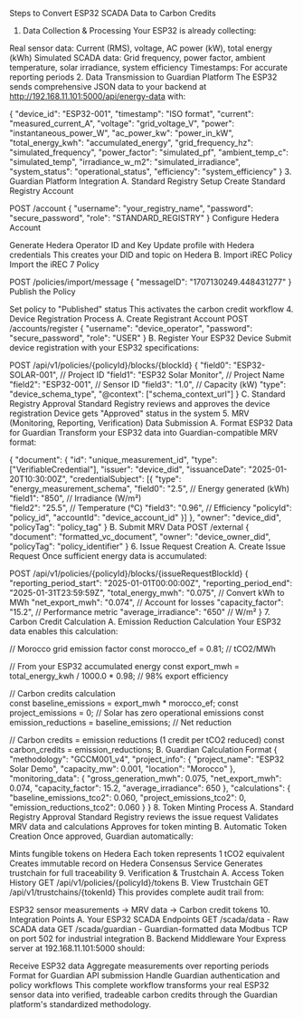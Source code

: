 Steps to Convert ESP32 SCADA Data to Carbon Credits
1. Data Collection & Processing
Your ESP32 is already collecting:

Real sensor data: Current (RMS), voltage, AC power (kW), total energy (kWh)
Simulated SCADA data: Grid frequency, power factor, ambient temperature, solar irradiance, system efficiency
Timestamps: For accurate reporting periods
2. Data Transmission to Guardian Platform
The ESP32 sends comprehensive JSON data to your backend at http://192.168.11.101:5000/api/energy-data with:

{
  "device_id": "ESP32-001",
  "timestamp": "ISO format",
  "current": "measured_current_A",
  "voltage": "grid_voltage_V", 
  "power": "instantaneous_power_W",
  "ac_power_kw": "power_in_kW",
  "total_energy_kwh": "accumulated_energy",
  "grid_frequency_hz": "simulated_frequency",
  "power_factor": "simulated_pf",
  "ambient_temp_c": "simulated_temp",
  "irradiance_w_m2": "simulated_irradiance",
  "system_status": "operational_status",
  "efficiency": "system_efficiency"
}
3. Guardian Platform Integration
A. Standard Registry Setup
Create Standard Registry Account

POST /account
{
  "username": "your_registry_name",
  "password": "secure_password", 
  "role": "STANDARD_REGISTRY"
}
Configure Hedera Account

Generate Hedera Operator ID and Key
Update profile with Hedera credentials
This creates your DID and topic on Hedera
B. Import iREC Policy
Import the iREC 7 Policy

POST /policies/import/message
{
  "messageID": "1707130249.448431277"
}
Publish the Policy

Set policy to "Published" status
This activates the carbon credit workflow
4. Device Registration Process
A. Create Registrant Account
POST /accounts/register
{
  "username": "device_operator",
  "password": "secure_password",
  "role": "USER"
}
B. Register Your ESP32 Device
Submit device registration with your ESP32 specifications:

POST /api/v1/policies/{policyId}/blocks/{blockId}
{
  "field0": "ESP32-SOLAR-001",        // Project ID
  "field1": "ESP32 Solar Monitor",    // Project Name  
  "field2": "ESP32-001",              // Sensor ID
  "field3": "1.0",                    // Capacity (kW)
  "type": "device_schema_type",
  "@context": ["schema_context_url"]
}
C. Standard Registry Approval
Standard Registry reviews and approves the device registration
Device gets "Approved" status in the system
5. MRV (Monitoring, Reporting, Verification) Data Submission
A. Format ESP32 Data for Guardian
Transform your ESP32 data into Guardian-compatible MRV format:

{
  "document": {
    "id": "unique_measurement_id",
    "type": ["VerifiableCredential"],
    "issuer": "device_did",
    "issuanceDate": "2025-01-20T10:30:00Z",
    "credentialSubject": [{
      "type": "energy_measurement_schema",
      "field0": "2.5",           // Energy generated (kWh)
      "field1": "850",           // Irradiance (W/m²)  
      "field2": "25.5",          // Temperature (°C)
      "field3": "0.96",          // Efficiency
      "policyId": "policy_id",
      "accountId": "device_account_id"
    }]
  },
  "owner": "device_did",
  "policyTag": "policy_tag"
}
B. Submit MRV Data
POST /external
{
  "document": "formatted_vc_document",
  "owner": "device_owner_did", 
  "policyTag": "policy_identifier"
}
6. Issue Request Creation
A. Create Issue Request
Once sufficient energy data is accumulated:

POST /api/v1/policies/{policyId}/blocks/{issueRequestBlockId}
{
  "reporting_period_start": "2025-01-01T00:00:00Z",
  "reporting_period_end": "2025-01-31T23:59:59Z", 
  "total_energy_mwh": "0.075",        // Convert kWh to MWh
  "net_export_mwh": "0.074",          // Account for losses
  "capacity_factor": "15.2",          // Performance metric
  "average_irradiance": "650"         // W/m²
}
7. Carbon Credit Calculation
A. Emission Reduction Calculation
Your ESP32 data enables this calculation:

// Morocco grid emission factor
const morocco_ef = 0.81; // tCO2/MWh

// From your ESP32 accumulated energy
const export_mwh = total_energy_kwh / 1000.0 * 0.98; // 98% export efficiency

// Carbon credits calculation  
const baseline_emissions = export_mwh * morocco_ef;
const project_emissions = 0; // Solar has zero operational emissions
const emission_reductions = baseline_emissions; // Net reduction

// Carbon credits = emission reductions (1 credit per tCO2 reduced)
const carbon_credits = emission_reductions;
B. Guardian Calculation Format
{
  "methodology": "GCCM001_v4",
  "project_info": {
    "project_name": "ESP32 Solar Demo",
    "capacity_mw": 0.001,
    "location": "Morocco"
  },
  "monitoring_data": {
    "gross_generation_mwh": 0.075,
    "net_export_mwh": 0.074, 
    "capacity_factor": 15.2,
    "average_irradiance": 650
  },
  "calculations": {
    "baseline_emissions_tco2": 0.060,
    "project_emissions_tco2": 0,
    "emission_reductions_tco2": 0.060
  }
}
8. Token Minting Process
A. Standard Registry Approval
Standard Registry reviews the issue request
Validates MRV data and calculations
Approves for token minting
B. Automatic Token Creation
Once approved, Guardian automatically:

Mints fungible tokens on Hedera
Each token represents 1 tCO2 equivalent
Creates immutable record on Hedera Consensus Service
Generates trustchain for full traceability
9. Verification & Trustchain
A. Access Token History
GET /api/v1/policies/{policyId}/tokens
B. View Trustchain
GET /api/v1/trustchains/{tokenId}
This provides complete audit trail from:

ESP32 sensor measurements → MRV data → Carbon credit tokens
10. Integration Points
A. Your ESP32 SCADA Endpoints
GET /scada/data - Raw SCADA data
GET /scada/guardian - Guardian-formatted data
Modbus TCP on port 502 for industrial integration
B. Backend Middleware
Your Express server at 192.168.11.101:5000 should:

Receive ESP32 data
Aggregate measurements over reporting periods
Format for Guardian API submission
Handle Guardian authentication and policy workflows
This complete workflow transforms your real ESP32 sensor data into verified, tradeable carbon credits through the Guardian platform's standardized methodology.